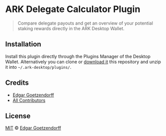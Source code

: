 # ARK Delegate Calculator Plugin

> Compare delegate payouts and get an overview of your potential staking rewards directly in the ARK Desktop Wallet.

## Installation

Install this plugin directly through the Plugins Manager of the Desktop Wallet. Alternatively you can clone or [download it](https://github.com/dated/delegate-calculator-plugin/archive/master.zip) this repository and unzip it into `~/.ark-desktop/plugins/`.

## Credits

- [Edgar Goetzendorff](https://github.com/dated)
- [All Contributors](../../contributors)

## License

[MIT](LICENSE) © [Edgar Goetzendorff](https://github.com/dated)
